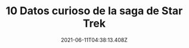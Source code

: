 ---
title: 10 Datos curioso de la saga de Star Trek
date: 2021-06-11T04:38:13.408Z
featuredimage: /assets/1310.jpg
categoria: Cine
tags:
  - "#Startrek"
  - "#Pelicula"
  - "#Spock"
short-description: 10 datos curiosos que no sabias de Star trek
mk1: >+
  ### 1.

  ![1300](/assets/1300.jpg "1300")

  Con el lanzamiento de esta tercera entrega, los tres principales "villanos" en la nueva saga de Star Trek han sido interpretados por actores que también han actuado en películas de Marvel. Eric Bana (Star Trek, 2009) fue Bruce 2.

  ### 2.

  ![1301](/assets/1301.jpeg "1301")

  Star Trek: Beyond’ se estrenó justo para celebrar los 50 años del debut de la serie original; así como 30 años después del lanzamiento de 'Star Trek IV: The Voyage Home' (1986), 25 años después del estreno de 'Star Trek VI: The Undiscovered Country' (1991) y 20 años después del lanzamiento de 'Star Trek: First Contact' (1996).
mk2: >+
  ### 3.

  ![1302](/assets/1302.jpg "1302")

  En 'Star Trek: Beyond' existen dos James Kirk. El Director Técnico de Efectos Especiales de la cinta se llama igual que el Capitán Kirk.

  ### 4.

  ![1303](/assets/1303.jpg "1303")

  Esta es la primera película, no de comedia, que Simon Pegg ha escrito.
mk3: >+
  ### 5.

  ![1304](/assets/1304.jpg "1304")

  Después de 'Star Trek III: The Search for Spock' (1984) y 'Star Trek: Generations' (1994), ésta es la tercera película de la saga que incluye la destrucción de la Enterprise.

  ### 6.

  ![1305](/assets/1305.jpg "1305")

  La canción 'Sabotage' de The Beastie Boys no sólo aparece en 'Star Trek: Beyond', también en una de las primeras escenas de 'Star Trek' (2009), estableciendo que Kirk es gran fan del grupo. Y al parecer, el afecto es mutuo, ya que la agrupación era un gran fan de la saga. Canciones como 'The Brouhaha', 'Stop That Train' e 'Intergalactic' hacen referencias a la tripulación de la Enterprise.
mk4: >+
  ### 7.

  ![1306](/assets/1306.jpg "1306")

  Durante las grabaciones y la gira promocional de la película, el elenco de 'Star Trek: Beyond' se divirtió (y se volvió experto) haciendo dubsmashes.

  ### 8.

  ![1037](/assets/1307.jpg "1037")

  El personaje del Comodoro Paris, interpretado por Shohreh Aghdashloo, es una referecia al Teniente Tom Paris y su padre el Almirante Owen Paris en 'Star Trek: Voyager' (1995). ¿Será que el personaje de Shohreh hace parte de esta familia o es sólo un nombre?
mk5: >+
  ### 9.

  ![1308](/assets/1308.jpg "1308")

  En la película se hace referencia a varias naves; una de ellas es la USS Franklin, la cual fue nombrada así por el padre de Justin Lin, Frank Lin; y cuyo número de registro NX-326 rinde homenaje a la fecha de nacimiento de Leonard Nimoy, 26 de marzo (sip, 3/26).

  ### 10.

  ![1309](/assets/1309.jpg "1309")

  En varias entrevistas, Simon Pegg ha mencionado una base estelar: Yorktown. Aunque el nombre podría derivar de varias fuentes históricas, lo cierto es que "Yorktown" fue el nombre original que Gene Roddenberry le dió a la nave Enterprise, en los primeros borradores de la serie de televisión.
---